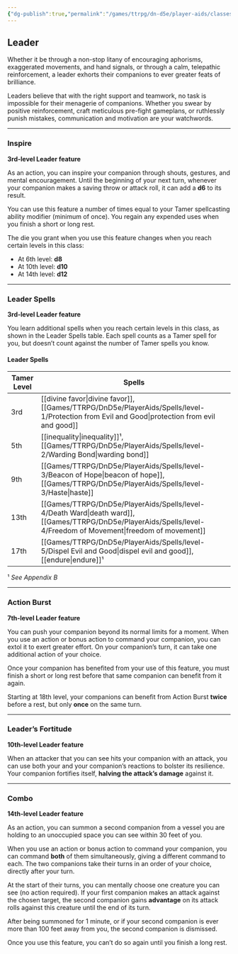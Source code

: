 ```yaml
---
{"dg-publish":true,"permalink":"/games/ttrpg/dn-d5e/player-aids/classes/class-specialisations/tamer-leader-paradigm/","tags":["TTRPG/DND/5e","Class","Specialism"],"noteIcon":""}
---
```


## Leader

Whether it be through a non-stop litany of encouraging aphorisms, exaggerated movements, and hand signals, or through a calm, telepathic reinforcement, a leader exhorts their companions to ever greater feats of brilliance.

Leaders believe that with the right support and teamwork, no task is impossible for their menagerie of companions. Whether you swear by positive reinforcement, craft meticulous pre-fight gameplans, or ruthlessly punish mistakes, communication and motivation are your watchwords.

---

### Inspire  
**3rd-level Leader feature**  

As an action, you can inspire your companion through shouts, gestures, and mental encouragement. Until the beginning of your next turn, whenever your companion makes a saving throw or attack roll, it can add a **d6** to its result.

You can use this feature a number of times equal to your Tamer spellcasting ability modifier (minimum of once). You regain any expended uses when you finish a short or long rest.

The die you grant when you use this feature changes when you reach certain levels in this class:  
- At 6th level: **d8**  
- At 10th level: **d10**  
- At 14th level: **d12**

---

### Leader Spells  
**3rd-level Leader feature**  

You learn additional spells when you reach certain levels in this class, as shown in the Leader Spells table. Each spell counts as a Tamer spell for you, but doesn’t count against the number of Tamer spells you know.

#### Leader Spells

| Tamer Level | Spells                                      |
|-------------|---------------------------------------------|
| 3rd         | [[divine favor\|divine favor]], [[Games/TTRPG/DnD5e/PlayerAids/Spells/level-1/Protection from Evil and Good\|protection from evil and good]] |
| 5th         | [[inequality\|inequality]]¹, [[Games/TTRPG/DnD5e/PlayerAids/Spells/level-2/Warding Bond\|warding bond]]              |
| 9th         | [[Games/TTRPG/DnD5e/PlayerAids/Spells/level-3/Beacon of Hope\|beacon of hope]], [[Games/TTRPG/DnD5e/PlayerAids/Spells/level-3/Haste\|haste]]                   |
| 13th        | [[Games/TTRPG/DnD5e/PlayerAids/Spells/level-4/Death Ward\|death ward]], [[Games/TTRPG/DnD5e/PlayerAids/Spells/level-4/Freedom of Movement\|freedom of movement]]         |
| 17th        | [[Games/TTRPG/DnD5e/PlayerAids/Spells/level-5/Dispel Evil and Good\|dispel evil and good]], [[endure\|endure]]¹           |

¹ *See Appendix B*

---

### Action Burst  
**7th-level Leader feature**  

You can push your companion beyond its normal limits for a moment. When you use an action or bonus action to command your companion, you can extol it to exert greater effort. On your companion’s turn, it can take one additional action of your choice.

Once your companion has benefited from your use of this feature, you must finish a short or long rest before that same companion can benefit from it again.

Starting at 18th level, your companions can benefit from Action Burst **twice** before a rest, but only **once** on the same turn.

---

### Leader’s Fortitude  
**10th-level Leader feature**  

When an attacker that you can see hits your companion with an attack, you can use both your and your companion’s reactions to bolster its resilience. Your companion fortifies itself, **halving the attack’s damage** against it.

---

### Combo  
**14th-level Leader feature**  

As an action, you can summon a second companion from a vessel you are holding to an unoccupied space you can see within 30 feet of you.

When you use an action or bonus action to command your companion, you can command **both** of them simultaneously, giving a different command to each. The two companions take their turns in an order of your choice, directly after your turn.

At the start of their turns, you can mentally choose one creature you can see (no action required). If your first companion makes an attack against the chosen target, the second companion gains **advantage** on its attack rolls against this creature until the end of its turn.

After being summoned for 1 minute, or if your second companion is ever more than 100 feet away from you, the second companion is dismissed.

Once you use this feature, you can’t do so again until you finish a long rest.

